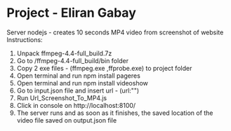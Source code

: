 # Project - Eliran Gabay
Server nodejs - creates 10 seconds MP4 video from screenshot of website
Instructions:
1. Unpack ffmpeg-4.4-full_build.7z
2. Go to /ffmpeg-4.4-full_build/bin folder
3. Copy 2 exe files - (ffmpeg.exe ,ffprobe.exe) to project folder
4. Open terminal and run npm install pageres
5. Open terminal and run npm install videoshow
6. Go to input.json file and insert url - (url:"")
7. Run Url_Screenshot_To_MP4.js
8. Click in console on http://localhost:8100/
9. The server runs and as soon as it finishes, the saved location of the video file saved on output.json file
